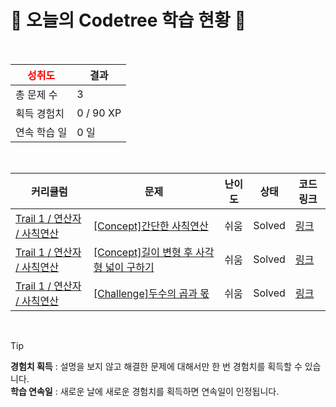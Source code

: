 # 🌲 오늘의 Codetree 학습 현황 🌲

<br />

| <span style="color:red;display:block;text-align:center;"> **성취도**</span> | 결과 |
|---|---|
| 총 문제 수 | 3 |
| 획득 경험치 | 0 / 90 XP |
| 연속 학습 일 | 0 일 |

<br />

|커리큘럼|문제|난이도|상태|코드 링크|
|---|---|---|---|---|
|[Trail 1 / 연산자 / 사칙연산](https://https://en.codetree.ai/trail-info/novice-low/)|[[Concept]간단한 사칙연산](https://https://en.codetree.ai/trails/complete/curated-cards/intro-simple-arithmetic-operation/)|쉬움|Solved|[링크](https://github.com/bbaecco/codetree-TIL/blob/main/250115/%EA%B0%84%EB%8B%A8%ED%95%9C%20%EC%82%AC%EC%B9%99%EC%97%B0%EC%82%B0/simple-arithmetic-operation.java)|
|[Trail 1 / 연산자 / 사칙연산](https://https://en.codetree.ai/trail-info/novice-low/)|[[Concept]길이 변형 후 사각형 넓이 구하기](https://https://en.codetree.ai/trails/complete/curated-cards/intro-square-width-after-length-change/)|쉬움|Solved|[링크](https://github.com/bbaecco/codetree-TIL/blob/main/250115/%EA%B8%B8%EC%9D%B4%20%EB%B3%80%ED%98%95%20%ED%9B%84%20%EC%82%AC%EA%B0%81%ED%98%95%20%EB%84%93%EC%9D%B4%20%EA%B5%AC%ED%95%98%EA%B8%B0/square-width-after-length-change.java)|
|[Trail 1 / 연산자 / 사칙연산](https://https://en.codetree.ai/trail-info/novice-low/)|[[Challenge]두수의 곱과 몫](https://https://en.codetree.ai/trails/complete/curated-cards/challenge-multiple-and-quotient-of-two-numbers/)|쉬움|Solved|[링크](https://github.com/bbaecco/codetree-TIL/blob/main/250115/%EB%91%90%EC%88%98%EC%9D%98%20%EA%B3%B1%EA%B3%BC%20%EB%AA%AB/multiple-and-quotient-of-two-numbers.java)|


<br />

> [!TIP]
> **경험치 획득** : 설명을 보지 않고 해결한 문제에 대해서만 한 번 경험치를 획득할 수 있습니다.  
> **학습 연속일** : 새로운 날에 새로운 경험치를 획득하면 연속일이 인정됩니다.

